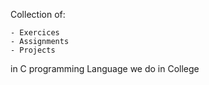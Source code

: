 Collection of:
```
- Exercices
- Assignments
- Projects
```
in C programming Language we do in College
